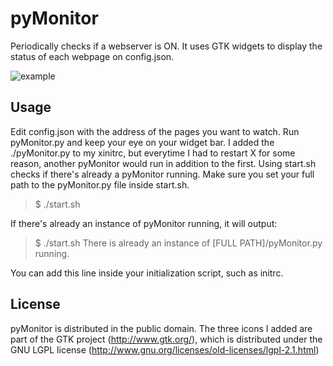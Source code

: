 pyMonitor
=========

Periodically checks if a webserver is ON. It uses GTK widgets to display the status of each webpage on config.json.

![example](http://s16.postimage.org/pmqkley5x/py_Monitor.png)

Usage
-----

Edit config.json with the address of the pages you want to watch. Run pyMonitor.py and keep your eye on your widget bar. I added the ./pyMonitor.py to my xinitrc, but everytime I had to restart X for some reason, another pyMonitor would run in addition to the first. Using start.sh checks if there's already a pyMonitor running. Make sure you set your full path to the pyMonitor.py file inside start.sh.

> $ ./start.sh 

If there's already an instance of pyMonitor running, it will output:

> $ ./start.sh 
> There is already an instance of [FULL PATH]/pyMonitor.py running.

You can add this line inside your initialization script, such as initrc.

License
-------

pyMonitor is distributed in the public domain.
The three icons I added are part of the GTK project (http://www.gtk.org/), which is distributed under the GNU LGPL license (http://www.gnu.org/licenses/old-licenses/lgpl-2.1.html)
